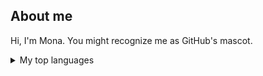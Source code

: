 ## About me

Hi, I'm Mona. You might recognize me as GitHub's mascot.
<details>
<summary>My top languages</summary>

| Rank | Languages |
|-----:|-----------|
|     1| PHP|
|     2| Java script  |
|     3| SQL      |

</details>
